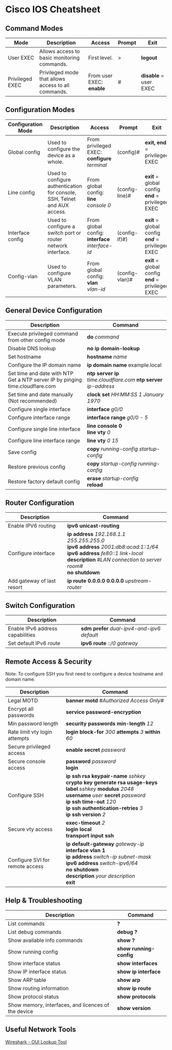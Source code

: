 # Cisco IOS Cheatsheet

## Command Modes

| Mode      | Description                                 | Access       | Prompt | Exit |
| --------- | ------------------------------------------- | ------------ | ------ | ---------- |
| User EXEC | Allows access to basic monitoring commands. | First level. | >      | **logout** |
| Privileged EXEC | Privileged mode that allows access to all commands.  | From user EXEC: **enable** | # | **disable** = user EXEC |

## Configuration Modes

| Configuration Mode | Description                                         | Access       | Prompt    | Exit       |
| ---------------- | --------------------------------------------------- | ------------ | --------- | ---------- |
| Global config    | Used to configure the device as a whole.            | From privileged EXEC: **configure** *terminal* | (config)# | **exit, end** = privileged EXEC |
| Line config      | Used to configure authentication for console, SSH, Telnet and AUX access.       | From global config: **line** *console 0* | (config-line)# | **exit** = global config<br>**end** = privileged EXEC |
| Interface config | Used to configure a switch port or router network interface. | From global config: **interface** *interface-id* | (config-if)#) | **exit** = global config<br>***end*** = privileged EXEC |
| Config-vlan      | Used to configure VLAN parameters.                  | From global config: **vlan** *vlan-id*  | (config-vlan)# | **exit** = global config<br>**end** = privileged EXEC |

## General Device Configuration

| Description              | Command |
| ------------------------ | ------- |
| Execute privileged command from other config mode | **do** *command* |
| Disable DNS lookup       | **no ip domain-lookup** |
| Set hostname             | **hostname** *name* |
| Configure the IP domain name | **ip domain name** example.local |
| Set time and date with NTP<br> Get a NTP server IP by pinging time.cloudflare.com | **ntp server ip** *time.cloudflare.com* **ntp server** *ip-address* |
| Set time and date manually (Not recommended) | **clock set** *HH:MM:SS 1 January 1970* |
| Configure single interface | **interface** *g0/0* |
| Configure interface range | **interface range** *g0/0 - 5* |
| Configure single line interface | **line console 0**<br>**line vty** *0* |
| Configure line interface range | **line vty** *0 15* |
| Save config | **copy** *running-config startup-config* |
| Restore previous config  | **copy** *startup-config running-config* |
| Restore factory default config | **erase** *startup-config*<br>**reload** |

## Router Configuration

| Description              | Command |
| ------------------------ | ------- |
| Enable IPV6 routing | **ipv6 unicast-routing** |
| Configure interface | **ip address** *192.168.1.1 255.255.255.0*<br>**ipv6 address** *2001:db8:acad:1::1/64*<br>**ipv6 address** *fe80::1 link-local*<br>**description** *#LAN connection to server room#*<br>**no shutdown** |
| Add gateway of last resort | **ip route 0.0.0.0 0.0.0.0** *upstream-router* |

## Switch Configuration

| Description              | Command |
| ------------------------ | ------- |
| Enable IPv6 address capabilities | **sdm prefer** *dual-ipv4-and-ipv6 default* |
| Set default IPv6 route | **ipv6 route** *::/0* *gateway* |

## Remote Access & Security

Note: To configure SSH you first need to configure a device hostname and domain name.

| Description              | Command |
| ------------------------ | ------- |
| Legal MOTD               | **banner motd** *#Authorized Access Only#* |
| Encrypt all passwords    | **service password-encryption** |
| Min password length      | **security passwords min-length** *12* |
| Rate limit vty login attempts | **login block-for** *300* **attempts** *3* **within** *60* |
| Secure privileged access | **enable secret** *password* |
| Secure console access    | **password** *password*<br>**login** |
| Configure SSH | **ip ssh rsa keypair-name** *sshkey*<br>**crypto key generate rsa usage-keys label** *sshkey* **modulus** *2048*<br>**username** *user* **secret** *password*<br>**ip ssh time-out** *120*<br>**ip ssh authentication-retries** *3*<br>**ip ssh version** *2* |
| Secure vty access        | **exec-timeout** *2*<br>**login local**<br>**transport input ssh** |
| Configure SVI for remote access | **ip default-gateway** *gateway-ip*<br>**interface vlan 1**<br>**ip address** *switch-ip subnet-mask*<br>**ipv6 address** *switch-ipv6/64*<br>**no shutdown**<br>**description** *your description*<br>**exit** |

## Help & Troubleshooting

| Description              | Command |
| ------------------------ | ------- |
| List commands            | **?** |
| List debug commands      | **debug ?** |
| Show available info commands | **show ?** |
| Show running config      | **show running-config** |
| Show interface status    | **show interfaces** |
| Show IP interface status | **show ip interface** |
| Show ARP table           | **show arp** |
| Show routing information | **show ip route** |
| Show protocol status     | **show protocols** |
| Show memory, interfaces, and licences of the device | **show version** |

## Useful Network Tools

[Wireshark - OUI Lookup Tool](https://www.wireshark.org/tools/oui-lookup.html)
